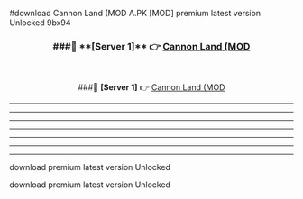 #download Cannon Land (MOD A.PK [MOD] premium latest version Unlocked 9bx94 



<div align="center">
<h3>###🔹 **[Server 1]** 👉 <a href="https://download1apk.web.app/">Cannon Land (MOD</a></h3><br>


###🔹 **[Server 1]** 👉 <a href="https://download1apk.web.app/">Cannon Land (MOD</a></h3>
</div>



----------------------------------------------------------

----------------------------------------------------------

----------------------------------------------------------

----------------------------------------------------------

----------------------------------------------------------

----------------------------------------------------------

----------------------------------------------------------

download premium latest version Unlocked

download premium latest version Unlocked
